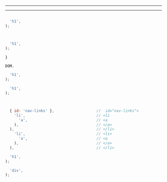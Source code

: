 ________________________________________________________________________________



________________________________________________________________________________










```js

  'h1',
);

```









```js
```


```js
```




```js
  'h1',
);
```


```js
}
```



    DOM.


```js
  'h1',
);

  'h1',
);
```



```js
```







```js

  { id: 'nav-links' },                   //  id="nav-links">
    'li',                                // <li
      'a',                               // <a
    ),                                   // </a>
  ),                                     // </li>
    'li',                                // <li>
      'a',                               // <a
    ),                                   // </a>
  ),                                     // </li>

  'h1',
);

  'div',
);

```


